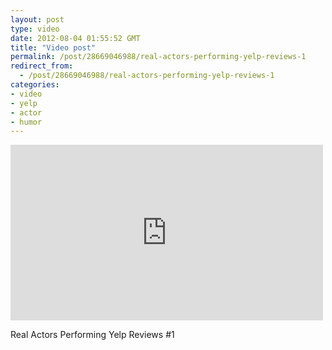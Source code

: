 ```yaml
---
layout: post
type: video
date: 2012-08-04 01:55:52 GMT
title: "Video post"
permalink: /post/28669046988/real-actors-performing-yelp-reviews-1
redirect_from: 
  - /post/28669046988/real-actors-performing-yelp-reviews-1
categories:
- video
- yelp
- actor
- humor
---
```

<iframe width="500" height="281"  id="youtube_iframe" src="https://www.youtube.com/embed/QEdXhH97Z7E?feature=oembed&amp;enablejsapi=1&amp;wmode=opaque" frameborder="0" allow="accelerometer; autoplay; clipboard-write; encrypted-media; gyroscope; picture-in-picture" allowfullscreen title="Real Actors Read Yelp™  #1"></iframe>

Real Actors Performing Yelp Reviews #1